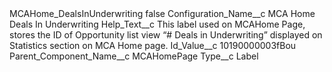 <?xml version="1.0" encoding="UTF-8"?>
<CustomMetadata xmlns="http://soap.sforce.com/2006/04/metadata" xmlns:xsi="http://www.w3.org/2001/XMLSchema-instance" xmlns:xsd="http://www.w3.org/2001/XMLSchema">
    <label>MCAHome_DealsInUnderwriting</label>
    <protected>false</protected>
    <values>
        <field>Configuration_Name__c</field>
        <value xsi:type="xsd:string">MCA Home Deals In Underwriting</value>
    </values>
    <values>
        <field>Help_Text__c</field>
        <value xsi:type="xsd:string">This label used on MCAHome Page, stores the ID of Opportunity list view “# Deals in Underwriting” displayed on Statistics section on MCA Home page.</value>
    </values>
    <values>
        <field>Id_Value__c</field>
        <value xsi:type="xsd:string">10190000003fBou</value>
    </values>
    <values>
        <field>Parent_Component_Name__c</field>
        <value xsi:type="xsd:string">MCAHomePage</value>
    </values>
    <values>
        <field>Type__c</field>
        <value xsi:type="xsd:string">Label</value>
    </values>
</CustomMetadata>
